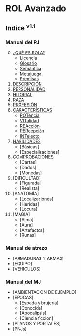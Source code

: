 # ROL Avanzado
## Indice <sup>v1.1</sup>

### Manual del PJ
0. [¿QUÉ ES ROLA?](https://github.com/demonio/arp/tree/master/es/rola.md)
	* [Licencia](https://github.com/demonio/arp/tree/master/es/rola/licencia.md)
	* [Glosario](https://github.com/demonio/arp/tree/master/es/rola/glosario.md)
	* [Semántica](https://github.com/demonio/arp/tree/master/es/rola/semantica.md)
	* [Metajuego](https://github.com/demonio/arp/tree/master/es/rola/metajuego.md)
	* [Premisas](https://github.com/demonio/arp/tree/master/es/rola/premisas.md)
1. [DESCRIPCIÓN](https://github.com/demonio/arp/tree/master/es/descripcion.md)
1. [PERSONALIDAD](https://github.com/demonio/arp/tree/master/es/personalidad.md)
1. [HITORIAL](https://github.com/demonio/arp/tree/master/es/historial.md)
1. [RAZA](https://github.com/demonio/arp/tree/master/es/raza.md)
1. [PROFESIÓN](https://github.com/demonio/arp/tree/master/es/profesion.md)
1. [CARACTERÍSTICAS](https://github.com/demonio/arp/tree/master/es/caracteristicas.md)
	* [POTencia](https://github.com/demonio/arp/tree/master/es/caracteristicas/potencia.md)
	* [VITalidad](https://github.com/demonio/arp/tree/master/es/caracteristicas/vitalidad.md)
	* [REAcción](https://github.com/demonio/arp/tree/master/es/caracteristicas/reaccion.md)
	* [PERcepción](https://github.com/demonio/arp/tree/master/es/caracteristicas/percepcion.md)
	* [INTelecto](https://github.com/demonio/arp/tree/master/es/caracteristicas/intelecto.md)
1. [HABILIDADES](https://github.com/demonio/arp/tree/master/es/habilidades.md)
	* [Básicas]
	* [Especializaciones]
1. [COMPROBACIONES](https://github.com/demonio/arp/tree/master/es/comprobaciones.md)
	* [Cartas]
	* [Dados]
	* [Monedas]
1. [DIFICULTAD]
	* [Figurada]
	* [Realista]
1. [ANATOMÍA]
	* [Localizaciones]
	* [Heridas]
	* [Locura]
1. [MAGIA]
	* [Alma]
	* [Aura]
	* [Artefactos]
	* [Runas]

### Manual de atrezo
* [ARMADURAS Y ARMAS]
* [EQUIPO]
* [VEHICULOS]

### Manual del MJ
* [AMBIENTACION DE EJEMPLO]
* [ÉPOCAS]
	* [Espada y brujería]
	* [Conocida]
	* [Apocalipsis]
	* [Ciencia ficcion]
* [PLANOS Y PORTALES]
* [PNJs]
